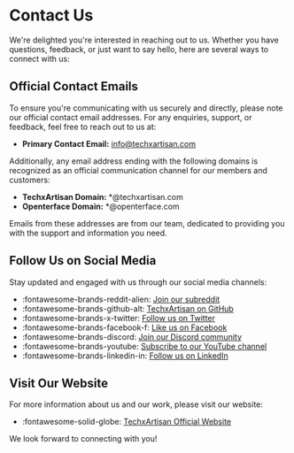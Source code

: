 # Contact Us

We're delighted you're interested in reaching out to us. Whether you have questions, feedback, or just want to say hello, here are several ways to connect with us:

## Official Contact Emails

To ensure you're communicating with us securely and directly, please note our official contact email addresses. For any enquiries, support, or feedback, feel free to reach out to us at:

- **Primary Contact Email:** [info@techxartisan.com](mailto:info@techxartisan.com)

Additionally, any email address ending with the following domains is recognized as an official communication channel for our members and customers:

- **TechxArtisan Domain:** *@techxartisan.com
- **Openterface Domain:** *@openterface.com

Emails from these addresses are from our team, dedicated to providing you with the support and information you need.

## Follow Us on Social Media

Stay updated and engaged with us through our social media channels:

- :fontawesome-brands-reddit-alien: [Join our subreddit](https://www.reddit.com/r/Openterface_miniKVM/)
- :fontawesome-brands-github-alt: [TechxArtisan on GitHub](https://github.com/TechxArtisanStudio/Openterface/discussions)
- :fontawesome-brands-x-twitter: [Follow us on Twitter](https://twitter.com/TechxArtisan)
- :fontawesome-brands-facebook-f: [Like us on Facebook](https://www.facebook.com/TechxArtisan)
- :fontawesome-brands-discord: [Join our Discord community](https://discord.gg/sFTJD6a3R8)
- :fontawesome-brands-youtube: [Subscribe to our YouTube channel](https://youtube.com/@TechxArtisan)
- :fontawesome-brands-linkedin-in: [Follow us on LinkedIn](https://www.linkedin.com/company/techxartisan/)

## Visit Our Website

For more information about us and our work, please visit our website:

- :fontawesome-solid-globe: [TechxArtisan Official Website](https://techxartisan.com/en/)

We look forward to connecting with you!
